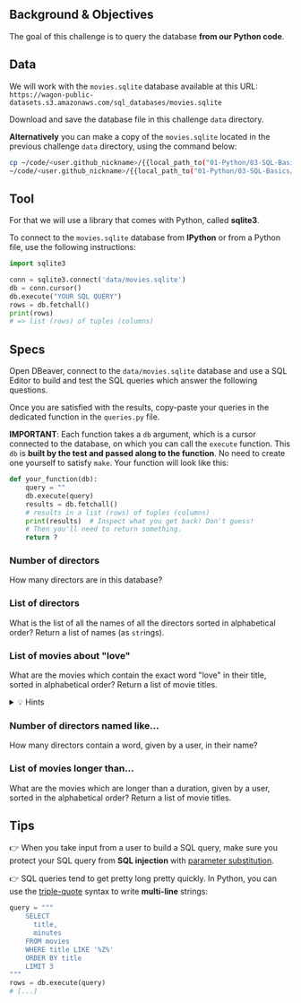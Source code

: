 
## Background & Objectives

The goal of this challenge is to query the database **from our Python code**.

## Data
We will work with the `movies.sqlite` database available at this URL:
`https://wagon-public-datasets.s3.amazonaws.com/sql_databases/movies.sqlite`

Download and save the database file in this challenge `data` directory.

**Alternatively** you can make a copy of the `movies.sqlite` located in the previous challenge `data` directory, using the command below:

```bash
cp ~/code/<user.github_nickname>/{{local_path_to("01-Python/03-SQL-Basics/03-Interacting-with-db")}}/data/movies.sqlite \
~/code/<user.github_nickname>/{{local_path_to("01-Python/03-SQL-Basics/04-Interacting-With-Code")}}/data/movies.sqlite
```

## Tool

For that we will use a library that comes with Python, called **sqlite3**.

To connect to the `movies.sqlite` database from **IPython** or from a Python file, use the following instructions:

```python
import sqlite3

conn = sqlite3.connect('data/movies.sqlite')
db = conn.cursor()
db.execute("YOUR SQL QUERY")
rows = db.fetchall()
print(rows)
# => list (rows) of tuples (columns)
```

## Specs

Open DBeaver, connect to the `data/movies.sqlite` database and use a SQL Editor to build and test the SQL queries which answer the following questions.

Once you are satisfied with the results, copy-paste your queries in the dedicated function in the `queries.py` file.

**IMPORTANT**: Each function takes a `db` argument, which is a cursor connected to the database, on which you can call the `execute` function. This `db` is **built by the test and passed along to the function**. No need to create one yourself to satisfy `make`. Your function will look like this:

```python
def your_function(db):
    query = ""
    db.execute(query)
    results = db.fetchall()
    # results in a list (rows) of tuples (columns)
    print(results)  # Inspect what you get back! Don't guess!
    # Then you'll need to return something.
    return ?
```

### Number of directors

How many directors are in this database?

### List of directors

What is the list of all the names of all the directors sorted in alphabetical order? Return a list of names (as `str`ings).

### List of movies about "love"

What are the movies which contain the exact word "love" in their title, sorted in alphabetical order? Return a list of movie titles.

<details>
  <summary markdown='span'>💡 Hints</summary>

There are so many ways to include the word "love" in a movie title... How would you do to catch them all?
1. screen all the movies title column
2. 👀 `tests/test_movie_queries`

</details>

### Number of directors named like...

How many directors contain a word, given by a user, in their name?

### List of movies longer than...

What are the movies which are longer than a duration, given by a user, sorted in the alphabetical order? Return a list of movie titles.

## Tips

👉 When you take input from a user to build a SQL query, make sure you protect your SQL query from **SQL injection** with [parameter substitution](https://docs.python.org/3.7/library/sqlite3.html).

👉 SQL queries tend to get pretty long pretty quickly. In Python, you can use the [triple-quote](https://docs.python.org/3.2/tutorial/introduction.html#strings) syntax to write **multi-line** strings:

```python
query = """
    SELECT
      title,
      minutes
    FROM movies
    WHERE title LIKE '%Z%'
    ORDER BY title
    LIMIT 3
"""
rows = db.execute(query)
# [...]
```
